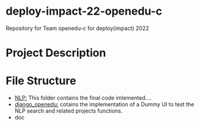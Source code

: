 # deploy-impact-22-openedu-c
Repository for Team openedu-c for deploy(impact) 2022

# Project Description


# File Structure

- [NLP:](https://github.com/WomenPlusPlus/deploy-impact-22-openedu-c/tree/main/NLP) This folder contains the final code imlemented.... 
- [django_openedu:](https://github.com/WomenPlusPlus/deploy-impact-22-openedu-c/tree/main/django_openedu) cotains the implementation of a Dummy UI to test the NLP search and related projects functions. 
- doc

